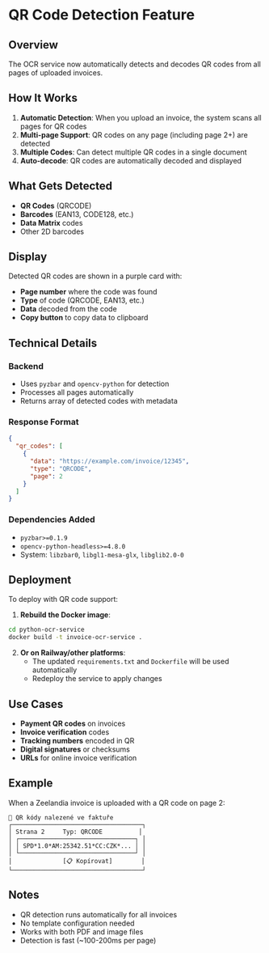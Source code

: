 # QR Code Detection Feature

## Overview

The OCR service now automatically detects and decodes QR codes from all pages of uploaded invoices.

## How It Works

1. **Automatic Detection**: When you upload an invoice, the system scans all pages for QR codes
2. **Multi-page Support**: QR codes on any page (including page 2+) are detected
3. **Multiple Codes**: Can detect multiple QR codes in a single document
4. **Auto-decode**: QR codes are automatically decoded and displayed

## What Gets Detected

- **QR Codes** (QRCODE)
- **Barcodes** (EAN13, CODE128, etc.)
- **Data Matrix** codes
- Other 2D barcodes

## Display

Detected QR codes are shown in a purple card with:
- **Page number** where the code was found
- **Type** of code (QRCODE, EAN13, etc.)
- **Data** decoded from the code
- **Copy button** to copy data to clipboard

## Technical Details

### Backend
- Uses `pyzbar` and `opencv-python` for detection
- Processes all pages automatically
- Returns array of detected codes with metadata

### Response Format
```json
{
  "qr_codes": [
    {
      "data": "https://example.com/invoice/12345",
      "type": "QRCODE",
      "page": 2
    }
  ]
}
```

### Dependencies Added
- `pyzbar>=0.1.9`
- `opencv-python-headless>=4.8.0`
- System: `libzbar0`, `libgl1-mesa-glx`, `libglib2.0-0`

## Deployment

To deploy with QR code support:

1. **Rebuild the Docker image**:
```bash
cd python-ocr-service
docker build -t invoice-ocr-service .
```

2. **Or on Railway/other platforms**:
   - The updated `requirements.txt` and `Dockerfile` will be used automatically
   - Redeploy the service to apply changes

## Use Cases

- **Payment QR codes** on invoices
- **Invoice verification** codes
- **Tracking numbers** encoded in QR
- **Digital signatures** or checksums
- **URLs** for online invoice verification

## Example

When a Zeelandia invoice is uploaded with a QR code on page 2:

```
📱 QR kódy nalezené ve faktuře
┌────────────────────────────────────┐
│ Strana 2     Typ: QRCODE          │
│ ┌────────────────────────────────┐ │
│ │ SPD*1.0*AM:25342.51*CC:CZK*... │ │
│ └────────────────────────────────┘ │
│              [📋 Kopírovat]        │
└────────────────────────────────────┘
```

## Notes

- QR detection runs automatically for all invoices
- No template configuration needed
- Works with both PDF and image files
- Detection is fast (~100-200ms per page)

